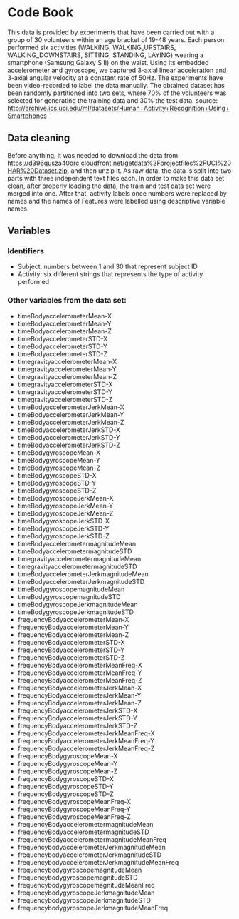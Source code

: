 # Code Book

This data is provided by experiments that have been carried out with a group of 30 volunteers within an age bracket of 19-48 years.
Each person performed six activities (WALKING, WALKING_UPSTAIRS, WALKING_DOWNSTAIRS, SITTING, STANDING, LAYING) wearing a smartphone 
(Samsung Galaxy S II) on the waist. Using its embedded accelerometer and gyroscope, we captured 3-axial linear acceleration and 3-axial 
angular velocity at a constant rate of 50Hz. The experiments have been video-recorded to label the data manually. The obtained dataset
has been randomly partitioned into two sets, where 70% of the volunteers was selected for generating the training data and 30% the test data.
source: http://archive.ics.uci.edu/ml/datasets/Human+Activity+Recognition+Using+Smartphones

## Data cleaning

Before anything, it was needed to download the data from https://d396qusza40orc.cloudfront.net/getdata%2Fprojectfiles%2FUCI%20HAR%20Dataset.zip,
and then unzip it. As raw data, the data is split into two parts with three independent text files each. In order to make this data set clean,
after properly loading the data, the train and test data set were merged into one. After that, activity labels once numbers were replaced by
names and the names of Features were labelled using descriptive variable names.

## Variables

### Identifiers

* Subject: numbers between 1 and 30 that represent subject ID
* Activity: six different strings that represents the type of activity performed

### Other variables from the data set:
* timeBodyaccelerometerMean-X
* timeBodyaccelerometerMean-Y
* timeBodyaccelerometerMean-Z
* timeBodyaccelerometerSTD-X
* timeBodyaccelerometerSTD-Y
* timeBodyaccelerometerSTD-Z
* timegravityaccelerometerMean-X
* timegravityaccelerometerMean-Y
* timegravityaccelerometerMean-Z
* timegravityaccelerometerSTD-X
* timegravityaccelerometerSTD-Y
* timegravityaccelerometerSTD-Z
* timeBodyaccelerometerJerkMean-X
* timeBodyaccelerometerJerkMean-Y
* timeBodyaccelerometerJerkMean-Z
* timeBodyaccelerometerJerkSTD-X
* timeBodyaccelerometerJerkSTD-Y
* timeBodyaccelerometerJerkSTD-Z
* timeBodygyroscopeMean-X
* timeBodygyroscopeMean-Y
* timeBodygyroscopeMean-Z
* timeBodygyroscopeSTD-X
* timeBodygyroscopeSTD-Y
* timeBodygyroscopeSTD-Z
* timeBodygyroscopeJerkMean-X
* timeBodygyroscopeJerkMean-Y
* timeBodygyroscopeJerkMean-Z
* timeBodygyroscopeJerkSTD-X
* timeBodygyroscopeJerkSTD-Y
* timeBodygyroscopeJerkSTD-Z
* timeBodyaccelerometermagnitudeMean
* timeBodyaccelerometermagnitudeSTD
* timegravityaccelerometermagnitudeMean
* timegravityaccelerometermagnitudeSTD
* timeBodyaccelerometerJerkmagnitudeMean
* timeBodyaccelerometerJerkmagnitudeSTD
* timeBodygyroscopemagnitudeMean
* timeBodygyroscopemagnitudeSTD
* timeBodygyroscopeJerkmagnitudeMean
* timeBodygyroscopeJerkmagnitudeSTD
* frequencyBodyaccelerometerMean-X
* frequencyBodyaccelerometerMean-Y
* frequencyBodyaccelerometerMean-Z
* frequencyBodyaccelerometerSTD-X
* frequencyBodyaccelerometerSTD-Y
* frequencyBodyaccelerometerSTD-Z
* frequencyBodyaccelerometerMeanFreq-X
* frequencyBodyaccelerometerMeanFreq-Y
* frequencyBodyaccelerometerMeanFreq-Z
* frequencyBodyaccelerometerJerkMean-X
* frequencyBodyaccelerometerJerkMean-Y
* frequencyBodyaccelerometerJerkMean-Z
* frequencyBodyaccelerometerJerkSTD-X
* frequencyBodyaccelerometerJerkSTD-Y
* frequencyBodyaccelerometerJerkSTD-Z
* frequencyBodyaccelerometerJerkMeanFreq-X
* frequencyBodyaccelerometerJerkMeanFreq-Y
* frequencyBodyaccelerometerJerkMeanFreq-Z
* frequencyBodygyroscopeMean-X
* frequencyBodygyroscopeMean-Y
* frequencyBodygyroscopeMean-Z
* frequencyBodygyroscopeSTD-X
* frequencyBodygyroscopeSTD-Y
* frequencyBodygyroscopeSTD-Z
* frequencyBodygyroscopeMeanFreq-X
* frequencyBodygyroscopeMeanFreq-Y
* frequencyBodygyroscopeMeanFreq-Z
* frequencyBodyaccelerometermagnitudeMean
* frequencyBodyaccelerometermagnitudeSTD
* frequencyBodyaccelerometermagnitudeMeanFreq
* frequencybodyaccelerometerJerkmagnitudeMean
* frequencybodyaccelerometerJerkmagnitudeSTD
* frequencybodyaccelerometerJerkmagnitudeMeanFreq
* frequencybodygyroscopemagnitudeMean
* frequencybodygyroscopemagnitudeSTD
* frequencybodygyroscopemagnitudeMeanFreq
* frequencybodygyroscopeJerkmagnitudeMean
* frequencybodygyroscopeJerkmagnitudeSTD
* frequencybodygyroscopeJerkmagnitudeMeanFreq
